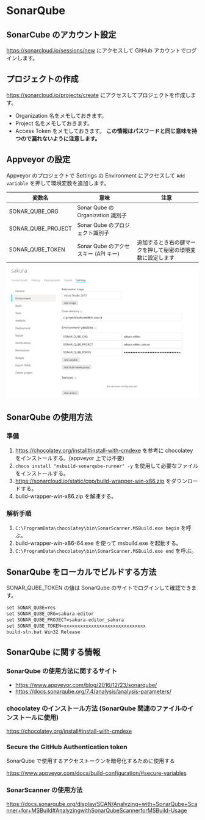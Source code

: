# SonarQube

## SonarCube のアカウント設定

https://sonarcloud.io/sessions/new にアクセスして GitHub アカウントでログインします。

## プロジェクトの作成

https://sonarcloud.io/projects/create にアクセスしてプロジェクトを作成します。

- Organization 名をメモしておきます。
- Project 名をメモしておきます。
- Access Token をメモしておきます。 
**この情報はパスワードと同じ意味を持つので漏れないように注意します。**

## Appveyor の設定

Appveyor のプロジェクトで Settings の Environment にアクセスして `Add variable` を押して環境変数を追加します。

|変数名|意味|注意|
|--|--|--|
|SONAR_QUBE_ORG|Sonar Qube のOrganization 識別子||
|SONAR_QUBE_PROJECT|Sonar Qube のプロジェクト識別子||
|SONAR_QUBE_TOKEN|Sonar Qube のアクセスキー (API キー)|追加するとき右の鍵マークを押して秘密の環境変数に設定します|

![環境変数の設定画面](appveyor-SonarQube.png)

## SonarQube の使用方法

### 準備

1. https://chocolatey.org/install#install-with-cmdexe を参考に chocolatey をインストールする。(appveyor 上では不要)
2. `choco install "msbuild-sonarqube-runner" -y` を使用して必要なファイルをインストールする。
3. https://sonarcloud.io/static/cpp/build-wrapper-win-x86.zip をダウンロードする。
4. build-wrapper-win-x86.zip を解凍する。

### 解析手順

1. `C:\ProgramData\chocolatey\bin\SonarScanner.MSBuild.exe begin` を呼ぶ。
2. build-wrapper-win-x86-64.exe を使って msbuild.exe を起動する。
3. `C:\ProgramData\chocolatey\bin\SonarScanner.MSBuild.exe end` を呼ぶ。

## SonarQube をローカルでビルドする方法

SONAR_QUBE_TOKEN の値は SonarQube のサイトでログインして確認できます。

```
set SONAR_QUBE=Yes
set SONAR_QUBE_ORG=sakura-editor
set SONAR_QUBE_PROJECT=sakura-editor_sakura
set SONAR_QUBE_TOKEN=xxxxxxxxxxxxxxxxxxxxxxxxxxxxxx
build-sln.bat Win32 Release
```

## SonarQube に関する情報

### SonarQube の使用方法に関するサイト

- https://www.appveyor.com/blog/2016/12/23/sonarqube/
- https://docs.sonarqube.org/7.4/analysis/analysis-parameters/

### chocolatey のインストール方法 (SonarQube 関連のファイルのインストールに使用)

https://chocolatey.org/install#install-with-cmdexe

### Secure the GitHub Authentication token

SonarQube で使用するアクセストークンを暗号化するために使用する

https://www.appveyor.com/docs/build-configuration/#secure-variables

### SonarScanner の使用方法

https://docs.sonarqube.org/display/SCAN/Analyzing+with+SonarQube+Scanner+for+MSBuild#AnalyzingwithSonarQubeScannerforMSBuild-Usage
